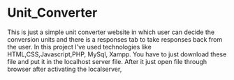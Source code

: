 # Unit_Converter
This is just a simple unit converter website in which user can decide the conversion units and there is a responses tab to take responses back from the user.
In this project I've used technologies like HTML,CSS,Javascript,PHP, MySql, Xampp.
You have to just download these file and put it in the localhost server file.
After it just open file through browser after activating the localserver,
